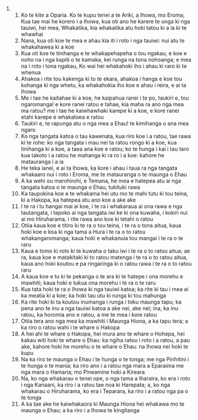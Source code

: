 <ol>
  <li>
    <ol>
      <li>Ko te kite a Oparia. Ko te kupu tenei a te Ariki, a Ihowa, mo Eroma; Kua tae mai he korero i a Ihowa, kua oti ano he karere te unga ki nga tauiwi, hei mea, Whakatika, kia whakatika atu hoki tatou ki a ia ki te whawhai</li>
      <li>Nana, kua oti koe te mea e ahau kia iti i roto i nga tauiwi: nui atu te whakahawea ki a koe</li>
      <li>Kua oti koe te tinihanga e te whakapehapeha o tou ngakau, e koe e noho na i nga kapiti o te kamaka, kei runga na tona nohoanga; e mea na i roto i tona ngakau, Ko wai hei whakahoki iho i ahau ki raro ki te whenua</li>
      <li>Ahakoa i rite tou kakenga ki to te ekara, ahakoa i hanga e koe tou kohanga ki nga whetu, ka whakahokia iho koe e ahau i reira, e ai ta Ihowa</li>
      <li>Me i tae he kaitahae ki a koe, he kaipahua ranei i te po, taukiri e, tou ngaromanga! e kore ranei ratou e tahae, kia maha ra ano nga mea ma ratou? me i tae he kaiwhawhaki karepe ki a koe, e kore ranei etahi karepe e whakatoea e ratou</li>
      <li>Taukiri e, te rapunga atu o nga mea a Ehau! te kimihanga o ana mea ngaro</li>
      <li>Ko nga tangata katoa o tau kawenata, kua riro koe i a ratou, tae rawa ki te rohe: ko nga tangata i mau nei ta ratou rongo ki a koe, kua tinihanga ki a koe, a taea ana koe e ratou; ko te hunga i kai i tau taro kua takoto i a ratou he mahanga ki ra ro i a koe: kahore he matauranga i a ia</li>
      <li>He teka ianei, e ai ta Ihowa, ka kore i ahau i taua ra nga tangata whakaaro nui i roto i Eroma, me te matauranga o te maunga o Ehau</li>
      <li>A ka wehi ou marohirohi, e Temana, he mea e hatepea atu ai nga tangata katoa o te maunga o Ehau, tukituki rawa</li>
      <li>Ka taupokina koe e te whakama hei utu mo te mahi tutu ki tou teina, ki a Hakopa, ka hatepea atu ano koe a ake ake</li>
      <li>I te ra i tu hangai mai ai koe, i te ra i whakaraua ai ona rawa e nga tautangata, i tapoko ai nga tangata iwi ke ki ona kuwaha, i kokiri nui ai mo Hiruharama, i rite rawa ano koe ki tetahi o ratou</li>
      <li>Otiia kaua koe e titiro ki te ra o tou teina, i te ra o tona aitua, kaua hoki koe e koa ki nga tama a Hura i te ra o to ratou whakangaromanga; kaua hoki e whakanuia tou mangai i te ra o te raru</li>
      <li>Kaua e tomo ki roto ki te kuwaha o taku iwi i te ra o to ratou aitua; ae ra, kaua koe e matakitaki ki to ratou matenga i te ra o to ratou aitua, kaua ano hoki koutou e pa ringaringa ki o ratou rawa i te ra o to ratou raru</li>
      <li>A kaua koe e tu ki te pekanga o te ara ki te hatepe i ona morehu e mawhiti; kaua hoki e tukua ona morehu i te ra o te raru</li>
      <li>Kua tata hoki te ra o Ihowa ki nga tauiwi katoa; ka rite ki tau i mea ai ka meatia ki a koe; ka hoki tau utu ki runga ki tou mahunga</li>
      <li>Ka rite hoki ki ta koutou inumanga i runga i toku maunga tapu; ka pena ano te inu a nga tauiwi katoa a ake nei, ake nei; ina, ka inu ratou, ka horomia ano e ratou, a me te mea i kore ratou</li>
      <li>Otiia tera ano nga mea ka mawhiti i Maunga Hiona, a ka tapu tera; a ka riro o ratou wahi i te whare o Hakopa</li>
      <li>A hei ahi te whare o Hakopa, hei mura ano te whare o Hohepa, hei kakau witi hoki te whare o Ehau: ka ngiha ratou i roto i a ratou, a pau ake, kahore hoki he morehu o te whare o Ehau: na Ihowa nei hoki te kupu</li>
      <li>Na ka riro te maunga o Ehau i te hunga o te tonga; me nga Pirihitini i te hunga o te mania; ka riro ano i a ratou nga mara a Eparaima me nga mara o Hamaria; mo Pineamine hoki a Kireara</li>
      <li>Na, ko nga whakarau o tenei ope, o nga tama a Iharaira, ko era i roto i nga Kanaani, ka riro i a ratou tae noa ki Harepata; a, ko nga whakarau o Hiruharama, ko era i Teparara, ka riro i a ratou nga pa o te tonga</li>
      <li>A ka tae ake he kaiwhakaora ki Maunga Hiona hei whakawa mo te maunga o Ehau; a ka riro i a Ihowa te kingitanga</li>
    </ol>
  </li>
</ol>
